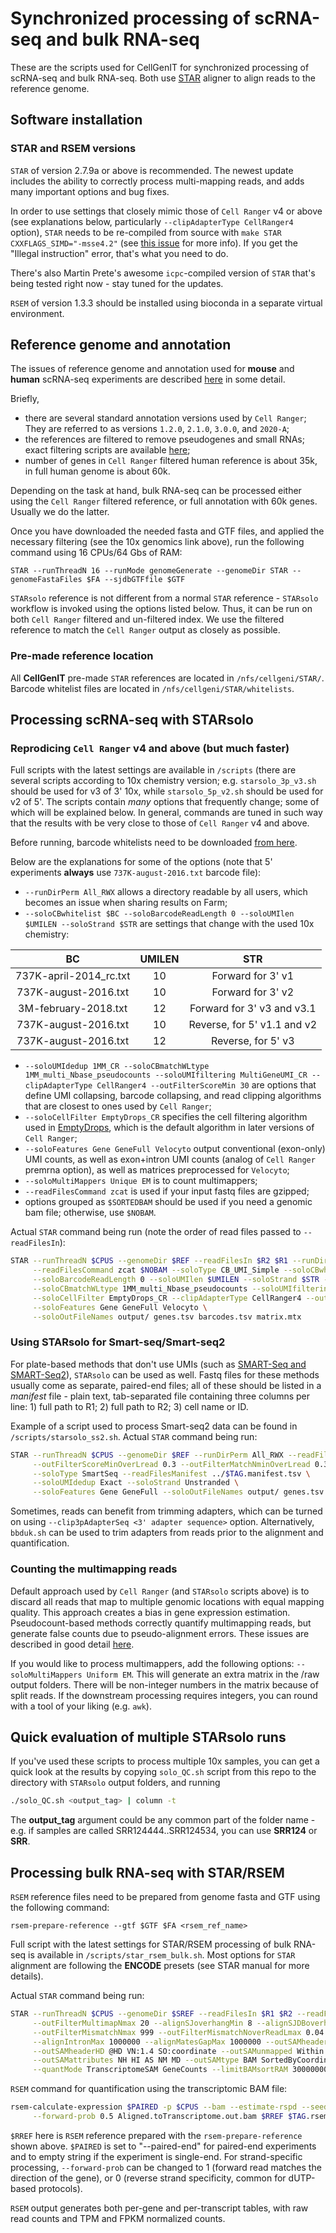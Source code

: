 # Synchronized processing of scRNA-seq and bulk RNA-seq 

These are the scripts used for CellGenIT for synchronized processing of scRNA-seq and bulk RNA-seq. Both use [STAR](https://github.com/alexdobin/STAR) aligner to align reads to the reference genome. 

## Software installation

### STAR and RSEM versions

`STAR` of version 2.7.9a or above is recommended. The newest update includes the ability to correctly process multi-mapping reads, and adds many important options and bug fixes. 

In order to use settings that closely mimic those of `Cell Ranger` v4 or above (see explanations below, particularly `--clipAdapterType CellRanger4` option), `STAR` needs to be re-compiled from source with `make STAR CXXFLAGS_SIMD="-msse4.2"` (see [this issue](https://github.com/alexdobin/STAR/issues/1218) for more info). If you get the "Illegal instruction" error, that's what you need to do. 

There's also Martin Prete's awesome `icpc`-compiled version of `STAR` that's being tested right now - stay tuned for the updates. 

`RSEM` of version 1.3.3 should be installed using bioconda in a separate virtual environment. 

## Reference genome and annotation

The issues of reference genome and annotation used for **mouse** and **human** scRNA-seq experiments are described [here](https://www.singlecellcourse.org/processing-raw-scrna-seq-sequencing-data-from-reads-to-a-count-matrix.html) in some detail. 

Briefly,

  - there are several standard annotation versions used by `Cell Ranger`; They are referred to as versions `1.2.0`, `2.1.0`, `3.0.0`, and `2020-A`; 
  - the references are filtered to remove pseudogenes and small RNAs; exact filtering scripts are available [here](https://support.10xgenomics.com/single-cell-gene-expression/software/release-notes/build#header); 
  - number of genes in `Cell Ranger` filtered human reference is about 35k, in full human genome is about 60k.

Depending on the task at hand, bulk RNA-seq can be processed either using the `Cell Ranger` filtered reference, or full annotation with 60k genes. Usually we do the latter.

Once you have downloaded the needed fasta and GTF files, and applied the necessary filtering (see the 10x genomics link above), run the following command using 16 CPUs/64 Gbs of RAM: 

`STAR --runThreadN 16 --runMode genomeGenerate --genomeDir STAR --genomeFastaFiles $FA --sjdbGTFfile $GTF`

`STARsolo` reference is not different from a normal `STAR` reference - `STARsolo` workflow is invoked using the options listed below. Thus, it can be run on both `Cell Ranger` filtered and un-filtered index. We use the filtered reference to match the `Cell Ranger` output as closely as possible. 

### Pre-made reference location

All **CellGenIT** pre-made `STAR` references are located in `/nfs/cellgeni/STAR/`. Barcode whitelist files are located in `/nfs/cellgeni/STAR/whitelists`. 

## Processing scRNA-seq with STARsolo

### Reprodicing `Cell Ranger` v4 and above (but much faster)

Full scripts with the latest settings are available in `/scripts` (there are several scripts according to 10x chemistry version; e.g. `starsolo_3p_v3.sh` should be used for v3 of 3' 10x, while `starsolo_5p_v2.sh` should be used for v2 of 5'. The scripts contain *many* options that frequently change; some of which will be explained below. In general, commands are tuned in such way that the results with be very close to those of `Cell Ranger` v4 and above. 

Before running, barcode whitelists need to be downloaded [from here](https://github.com/10XGenomics/cellranger/tree/master/lib/python/cellranger/barcodes). 

Below are the explanations for some of the options (note that 5' experiments **always** use `737K-august-2016.txt` barcode file): 
  - `--runDirPerm All_RWX` allows a directory readable by all users, which becomes an issue when sharing results on Farm; 
  - `--soloCBwhitelist $BC --soloBarcodeReadLength 0 --soloUMIlen $UMILEN --soloStrand $STR` are settings that change with the used 10x chemistry:

<div align="center">

| BC | UMILEN | STR |
|:-:|:-:|:-:|
| 737K-april-2014_rc.txt |10 | Forward for 3' v1 |
| 737K-august-2016.txt |10 | Forward for 3' v2 |
| 3M-february-2018.txt |12 | Forward for 3' v3 and v3.1 |
| 737K-august-2016.txt |10 | Reverse, for 5' v1.1 and v2 |
| 737K-august-2016.txt | 12 | Reverse, for 5' v3 |

</div>

  - `--soloUMIdedup 1MM_CR --soloCBmatchWLtype 1MM_multi_Nbase_pseudocounts --soloUMIfiltering MultiGeneUMI_CR --clipAdapterType CellRanger4 --outFilterScoreMin 30` are options that define UMI collapsing, barcode collapsing, and read clipping algorithms that are closest to ones used by `Cell Ranger`; 
  - `--soloCellFilter EmptyDrops_CR` specifies the cell filtering algorithm used in [EmptyDrops](https://bioconductor.org/packages/release/bioc/html/DropletUtils.html), which is the default algorithm in later versions of `Cell Ranger`; 
  - `--soloFeatures Gene GeneFull Velocyto` output conventional (exon-only) UMI counts, as well as exon+intron UMI counts (analog of `Cell Ranger` premrna option), as well as matrices preprocessed for `Velocyto`; 
  - `--soloMultiMappers Unique EM` is to count multimappers; 
  - `--readFilesCommand zcat` is used if your input fastq files are gzipped;
  - options grouped as `$SORTEDBAM` should be used if you need a genomic bam file; otherwise, use `$NOBAM`.  

Actual `STAR` command being run (note the order of read files passed to `--readFilesIn`): 

```bash
STAR --runThreadN $CPUS --genomeDir $REF --readFilesIn $R2 $R1 --runDirPerm All_RWX \
     --readFilesCommand zcat $NOBAM --soloType CB_UMI_Simple --soloCBwhitelist $BC \
     --soloBarcodeReadLength 0 --soloUMIlen $UMILEN --soloStrand $STR --soloUMIdedup 1MM_CR \
     --soloCBmatchWLtype 1MM_multi_Nbase_pseudocounts --soloUMIfiltering MultiGeneUMI_CR \
     --soloCellFilter EmptyDrops_CR --clipAdapterType CellRanger4 --outFilterScoreMin 30 \
     --soloFeatures Gene GeneFull Velocyto \
     --soloOutFileNames output/ genes.tsv barcodes.tsv matrix.mtx
```

### Using STARsolo for Smart-seq/Smart-seq2

For plate-based methods that don't use UMIs (such as [SMART-Seq and SMART-Seq2](https://teichlab.github.io/scg_lib_structs/methods_html/SMART-seq_family.html)), `STARsolo` can be used as well. Fastq files for these methods usually come as separate, paired-end files; all of these should be listed in a *manifest* file - plain text, tab-separated file containing three columns per line: 1) full path to R1; 2) full path to R2; 3) cell name or ID. 

Example of a script used to process Smart-seq2 data can be found in `/scripts/starsolo_ss2.sh`. Actual `STAR` command being run:

```bash
STAR --runThreadN $CPUS --genomeDir $REF --runDirPerm All_RWX --readFilesCommand zcat $SORTEDBAM \
     --outFilterScoreMinOverLread 0.3 --outFilterMatchNminOverLread 0.3 \
     --soloType SmartSeq --readFilesManifest ../$TAG.manifest.tsv \
     --soloUMIdedup Exact --soloStrand Unstranded \
     --soloFeatures Gene GeneFull --soloOutFileNames output/ genes.tsv barcodes.tsv matrix.mtx
```

Sometimes, reads can benefit from trimming adapters, which can be turned on using `--clip3pAdapterSeq <3' adapter sequence>` option. Alternatively, `bbduk.sh` can be used to trim adapters from reads prior to the alignment and quantification.  

### Counting the multimapping reads

Default approach used by `Cell Ranger` (and `STARsolo` scripts above) is to discard all reads that map to multiple genomic locations with equal mapping quality. This approach creates a bias in gene expression estimation. Pseudocount-based methods correctly quantify multimapping reads, but generate false counts due to pseudo-alignment errors. These issues are described in good detail [here](https://www.biorxiv.org/content/10.1101/2021.05.05.442755v1). 

If you would like to process multimappers, add the following options: `--soloMultiMappers Uniform EM`. This will generate an extra matrix in the /raw output folders. There will be non-integer numbers in the matrix because of split reads. If the downstream processing requires integers, you can round with a tool of your liking (e.g. `awk`). 

## Quick evaluation of multiple STARsolo runs

If you've used these scripts to process multiple 10x samples, you can get a quick look at the results by copying `solo_QC.sh` script from this repo to the directory with `STARsolo` output folders, and running

```bash
./solo_QC.sh <output_tag> | column -t 
```

The **output_tag** argument could be any common part of the folder name - e.g. if samples are called SRR124444..SRR124534, you can use **SRR124** or **SRR**.

## Processing bulk RNA-seq with STAR/RSEM

`RSEM` reference files need to be prepared from genome fasta and GTF using the following command: 

`rsem-prepare-reference --gtf $GTF $FA <rsem_ref_name>`

Full script with the latest settings for STAR/RSEM processing of bulk RNA-seq is available in `/scripts/star_rsem_bulk.sh`. Most options for `STAR` alignment are following the **ENCODE** presets (see STAR manual for more details). 

Actual `STAR` command being run: 

```bash
STAR --runThreadN $CPUS --genomeDir $SREF --readFilesIn $R1 $R2 --readFilesCommand zcat \
     --outFilterMultimapNmax 20 --alignSJoverhangMin 8 --alignSJDBoverhangMin 1 \
     --outFilterMismatchNmax 999 --outFilterMismatchNoverReadLmax 0.04 --alignIntronMin 20 \
     --alignIntronMax 1000000 --alignMatesGapMax 1000000 --outSAMheaderCommentFile COfile.txt \
     --outSAMheaderHD @HD VN:1.4 SO:coordinate --outSAMunmapped Within --outFilterType BySJout \
     --outSAMattributes NH HI AS NM MD --outSAMtype BAM SortedByCoordinate --sjdbScore 1\
     --quantMode TranscriptomeSAM GeneCounts --limitBAMsortRAM 30000000000
```

`RSEM` command for quantification using the transcriptomic BAM file: 

```bash
rsem-calculate-expression $PAIRED -p $CPUS --bam --estimate-rspd --seed 12345 -p 4 --no-bam-output \
     --forward-prob 0.5 Aligned.toTranscriptome.out.bam $RREF $TAG.rsem
```

`$RREF` here is `RSEM` reference prepared with the `rsem-prepare-reference` shown above. `$PAIRED` is set to "--paired-end" for paired-end experiments and to empty string if the experiment is single-end. For strand-specific processing, `--forward-prob` can be changed to 1 (forward read matches the direction of the gene), or 0 (reverse strand specificity, common for dUTP-based protocols).

`RSEM` output generates both per-gene and per-transcript tables, with raw read counts and TPM and FPKM normalized counts.  
